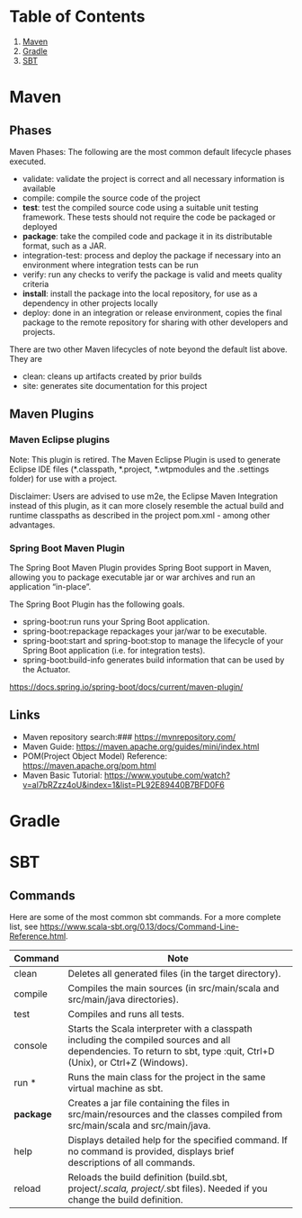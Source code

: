 # Table of Contents
1. [Maven](#maven)
2. [Gradle](#gradle)
3. [SBT](#sbt)

# Maven
## Phases
Maven Phases: The following are the most common default lifecycle phases executed.
* validate: validate the project is correct and all necessary information is available
* compile: compile the source code of the project
* **test**: test the compiled source code using a suitable unit testing framework. These tests should not require the code be packaged or deployed
* **package**: take the compiled code and package it in its distributable format, such as a JAR. 
* integration-test: process and deploy the package if necessary into an environment where integration tests can be run
* verify: run any checks to verify the package is valid and meets quality criteria
* **install**: install the package into the local repository, for use as a dependency in other projects locally
* deploy: done in an integration or release environment, copies the final package to the remote repository for sharing with other developers and projects.

There are two other Maven lifecycles of note beyond the default list above. They are
* clean: cleans up artifacts created by prior builds
* site: generates site documentation for this project

## Maven Plugins
### Maven Eclipse plugins
Note: This plugin is retired. The Maven Eclipse Plugin is used to generate Eclipse IDE files (*.classpath, *.project, *.wtpmodules and the .settings folder) for use with a project.

Disclaimer: Users are advised to use m2e, the Eclipse Maven Integration instead of this plugin, as it can more closely resemble the actual build and runtime classpaths as described in the project pom.xml - among other advantages. 

### Spring Boot Maven Plugin
The Spring Boot Maven Plugin provides Spring Boot support in Maven, allowing you to package executable jar or war archives and run an application “in-place”.

The Spring Boot Plugin has the following goals.
* spring-boot:run runs your Spring Boot application.
* spring-boot:repackage repackages your jar/war to be executable.
* spring-boot:start and spring-boot:stop to manage the lifecycle of your Spring Boot application (i.e. for integration tests).
* spring-boot:build-info generates build information that can be used by the Actuator.

https://docs.spring.io/spring-boot/docs/current/maven-plugin/

## Links
* Maven repository search:###  https://mvnrepository.com/
* Maven Guide: https://maven.apache.org/guides/mini/index.html
* POM(Project Object Model) Reference: https://maven.apache.org/pom.html
* Maven Basic Tutorial: https://www.youtube.com/watch?v=al7bRZzz4oU&index=1&list=PL92E89440B7BFD0F6

# Gradle

# SBT
## Commands
Here are some of the most common sbt commands. For a more complete list, see https://www.scala-sbt.org/0.13/docs/Command-Line-Reference.html.

| Command | Note |
| -- | --- |
| clean |	Deletes all generated files (in the target directory). |
| compile |	Compiles the main sources (in src/main/scala and src/main/java directories). |
| test | Compiles and runs all tests. |
| console	| Starts the Scala interpreter with a classpath including the compiled sources and all dependencies. To return to sbt, type :quit, Ctrl+D (Unix), or Ctrl+Z (Windows). |
| run <argument>* |	Runs the main class for the project in the same virtual machine as sbt. |
| **package**	 | Creates a jar file containing the files in src/main/resources and the classes compiled from src/main/scala and src/main/java. |
| help <command> |	Displays detailed help for the specified command. If no command is provided, displays brief descriptions of all commands. |
| reload |	Reloads the build definition (build.sbt, project/*.scala, project/*.sbt files). Needed if you change the build definition. |
